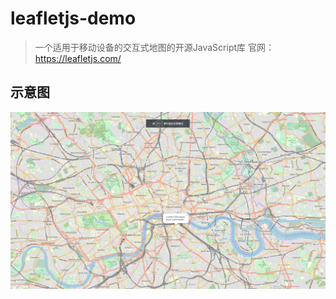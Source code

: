 # leafletjs-demo

> 一个适用于移动设备的交互式地图的开源JavaScript库
> 官网：https://leafletjs.com/

## 示意图

![示意图](static/eg.png)
